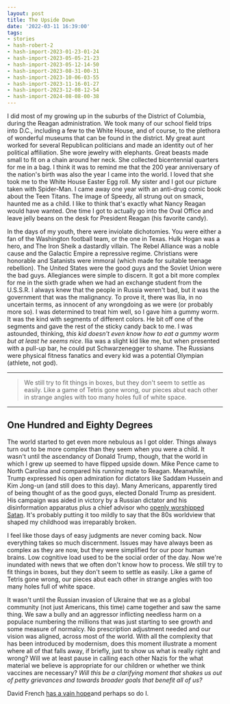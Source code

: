 ```yaml
---
layout: post
title: The Upside Down
date: '2022-03-11 16:39:00'
tags:
- stories
- hash-robert-2
- hash-import-2023-01-23-01-24
- hash-import-2023-05-05-21-23
- hash-import-2023-05-12-14-50
- hash-import-2023-08-31-00-31
- hash-import-2023-10-06-03-55
- hash-import-2023-11-16-01-27
- hash-import-2023-12-08-12-54
- hash-import-2024-08-08-00-38
---
```


I did most of my growing up in the suburbs of the District of Columbia, during the Reagan administration. We took many of our school field trips into D.C., including a few to the White House, and of course, to the plethora of wonderful museums that can be found in the district. My great aunt worked for several Republican politicians and made an identity out of her political affiliation. She wore jewelry with elephants. Great beasts made small to fit on a chain around her neck. She collected bicentennial quarters for me in a bag. I think it was to remind me that the 200 year anniversary of the nation's birth was also the year I came into the world. I loved that she took me to the White House Easter Egg roll. My sister and I got our picture taken with Spider-Man. I came away one year with an anti-drug comic book about the Teen Titans. The image of Speedy, all strung out on smack, haunted me as a child. I like to think that's exactly what Nancy Reagan would have wanted. One time I got to actually go into the Oval Office and leave jelly beans on the desk for President Reagan (his favorite candy).

<!--members-only-->

In the days of my youth, there were inviolate dichotomies. You were either a fan of the Washington football team, or the one in Texas. Hulk Hogan was a hero, and The Iron Sheik a dastardly villain. The Rebel Alliance was a noble cause and the Galactic Empire a repressive regime. Christians were honorable and Satanists were immoral (which made for suitable teenage rebellion). The United States were the good guys and the Soviet Union were the bad guys. Allegiances were simple to discern. It got a bit more complex for me in the sixth grade when we had an exchange student from the U.S.S.R. I always knew that the people in Russia weren't bad, but it was the government that was the malignancy. To prove it, there was Ilia, in no uncertain terms, as innocent of any wrongdoing as we were (or probably more so). I was determined to treat him well, so I gave him a gummy worm. It was the kind with segments of different colors. He bit off one of the segments and gave the rest of the sticky candy back to me. I was astounded, thinking, _this kid doesn't even know how to eat a gummy worm but at least he seems nice_. Ilia was a slight kid like me, but when presented with a pull-up bar, he could put Schwarzenegger to shame. The Russians were physical fitness fanatics and every kid was a potential Olympian (athlete, not god).

* * *

> We still try to fit things in boxes, but they don't seem to settle as easily. Like a game of Tetris gone wrong, our pieces abut each other in strange angles with too many holes full of white space.

* * *

## One Hundred and Eighty Degrees

The world started to get even more nebulous as I got older. Things always turn out to be more complex than they seem when you were a child. It wasn't until the ascendancy of Donald Trump, though, that the world in which I grew up seemed to have flipped upside down. Mike Pence came to North Carolina and compared his running mate to Reagan. Meanwhile, Trump expressed his open admiration for dictators like Saddam Hussein and Kim Jong-un (and still does to this day). Many Americans, apparently tired of being thought of as the good guys, elected Donald Trump as president. His campaign was aided in victory by a Russian dictator and his disinformation apparatus plus a chief advisor who [openly worshipped Satan](https://www.salon.com/2016/11/18/dick-cheney-darth-vader-satan-that-is-power-steve-bannon-speaks-out-for-first-time-since-being-named-donald-trumps-top-white-house-adviser/). It's probably putting it too mildly to say that the 80s worldview that shaped my childhood was irreparably broken.

I feel like those days of easy judgments are never coming back. Now everything takes so much discernment. Issues may have always been as complex as they are now, but they were simplified for our poor human brains. Low cognitive load used to be the social order of the day. Now we're inundated with news that we often don't know how to process. We still try to fit things in boxes, but they don't seem to settle as easily. Like a game of Tetris gone wrong, our pieces abut each other in strange angles with too many holes full of white space.

It wasn't until the Russian invasion of Ukraine that we as a global community (not just Americans, this time) came together and saw the same thing. We saw a bully and an aggressor inflicting needless harm on a populace numbering the millions that was just starting to see growth and some measure of normalcy. No prescription adjustment needed and our vision was aligned, across most of the world. With all the complexity that has been introduced by modernism, does this moment illustrate a moment where all of that falls away, if briefly, just to show us what is really right and wrong? Will we at least pause in calling each other Nazis for the what material we believe is appropriate for our children or whether we think vaccines are necessary? _Will this be a clarifying moment that shakes us out of petty grievances and towards broader goals that benefit all of us?_

David French [has a vain hope](https://twitter.com/davidafrench/status/1497745722145488904?s=21)and perhaps so do I.

<figure class="kg-card kg-image-card"><img src=" __GHOST_URL__ /content/images/2022/04/Image.jpg" class="kg-image" alt loading="lazy"></figure>